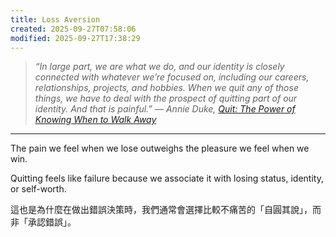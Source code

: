 ```yaml
---
title: Loss Aversion
created: 2025-09-27T07:58:06
modified: 2025-09-27T17:38:29
---
```


> _“In large part, we are what we do, and our identity is closely connected with whatever we’re focused on, including our careers, relationships, projects, and hobbies. When we quit any of those things, we have to deal with the prospect of quitting part of our identity. And that is painful.” ― Annie Duke, [Quit: The Power of Knowing When to Walk Away](https://www.goodreads.com/work/quotes/94759454)_

---

The pain we feel when we lose outweighs the pleasure we feel when we win.

Quitting feels like failure because we associate it with losing status, identity, or self-worth.

這也是為什麼在做出錯誤決策時，我們通常會選擇比較不痛苦的「自圓其說」，而非「承認錯誤」。
